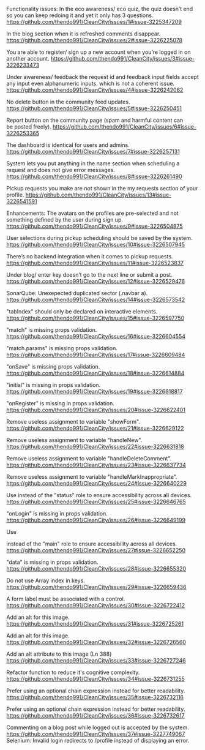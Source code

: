 Functionality issues:
In the eco awareness/ eco quiz, the quiz doesn’t end so you can keep redoing it and yet it only has 3 questions.
https://github.com/thendo991/CleanCity/issues/1#issue-3225347209

In the blog section when it is refreshed comments disappear.
https://github.com/thendo991/CleanCity/issues/2#issue-3226225078

You are able to register/ sign up a new account when you’re logged in on another account.
https://github.com/thendo991/CleanCity/issues/3#issue-3226233473

Under awareness/ feedback the request id and feedback input fields accept any input even alphanumeric inputs. which is not a coherent issue.
https://github.com/thendo991/CleanCity/issues/4#issue-3226242062

No delete button in the community feed updates.
https://github.com/thendo991/CleanCity/issues/5#issue-3226250451

Report button on the community page (spam and harmful content can be posted freely).
https://github.com/thendo991/CleanCity/issues/6#issue-3226253365

The dashboard is identical for users and admins.
https://github.com/thendo991/CleanCity/issues/7#issue-3226257131

System lets you put anything in the name section when scheduling a request and does not give error messages.
https://github.com/thendo991/CleanCity/issues/8#issue-3226261490

Pickup requests you make are not shown in the my requests section of your profile.
https://github.com/thendo991/CleanCity/issues/13#issue-3226541591

Enhancements:
The avatars on the profiles are pre-selected and not something defined by the user during sign up.
https://github.com/thendo991/CleanCity/issues/9#issue-3226504875

User selections during pickup scheduling should be saved by the system.
https://github.com/thendo991/CleanCity/issues/10#issue-3226507945

There’s no backend integration when it comes to pickup requests.
https://github.com/thendo991/CleanCity/issues/11#issue-3226523837 

Under blog/ enter key doesn’t go to the next line or submit a post.
https://github.com/thendo991/CleanCity/issues/12#issue-3226529476


SonarQube:
Unexepected duplicated sector (.navbar a).
https://github.com/thendo991/CleanCity/issues/14#issue-3226573542

"tabIndex" should only be declared on interactive elements.
https://github.com/thendo991/CleanCity/issues/15#issue-3226597750

"match" is missing props validation.
https://github.com/thendo991/CleanCity/issues/16#issue-3226604554

"match.params" is missing props validation.
https://github.com/thendo991/CleanCity/issues/17#issue-3226609484

"onSave" is missing props validation.
https://github.com/thendo991/CleanCity/issues/18#issue-3226614884

"initial" is missing in props validation.
https://github.com/thendo991/CleanCity/issues/19#issue-3226618817

"onRegister" is missing in props validation.
https://github.com/thendo991/CleanCity/issues/20#issue-3226622401

Remove useless assignment to variable "showForm".
https://github.com/thendo991/CleanCity/issues/21#issue-3226629122

Remove useless assignment to variable "handleNew".
https://github.com/thendo991/CleanCity/issues/22#issue-3226631818

Remove useless assignment to variable "handleDeleteComment".
https://github.com/thendo991/CleanCity/issues/23#issue-3226637734

Remove useless assignment to variable "handleMarkInappropriate".
https://github.com/thendo991/CleanCity/issues/24#issue-3226640229

Use <output> instead of the "status" role to ensure accessibility across all devices.
https://github.com/thendo991/CleanCity/issues/25#issue-3226646765

"onLogin" is missing in props validation.
https://github.com/thendo991/CleanCity/issues/26#issue-3226649199

Use <main> instead of the "main" role to ensure accessibility across all devices.
https://github.com/thendo991/CleanCity/issues/27#issue-3226652250

"data" is missing in props validation.
https://github.com/thendo991/CleanCity/issues/28#issue-3226655320

Do not use Array index in keys.
https://github.com/thendo991/CleanCity/issues/29#issue-3226659436

A form label must be associated with a control.
https://github.com/thendo991/CleanCity/issues/30#issue-3226722412

Add an alt for this image.
https://github.com/thendo991/CleanCity/issues/31#issue-3226725261

Add an alt for this image.
https://github.com/thendo991/CleanCity/issues/32#issue-3226726560

Add an alt attribute to this image (Ln 388)
https://github.com/thendo991/CleanCity/issues/33#issue-3226727246

Refactor function to reduce it's cognitive complexity.
https://github.com/thendo991/CleanCity/issues/34#issue-3226731255

Prefer using an optional chain expression instead for better readability.
https://github.com/thendo991/CleanCity/issues/35#issue-3226732116

Prefer using an optional chain expression instead for better readability.
https://github.com/thendo991/CleanCity/issues/36#issue-3226732617

Commenting on a blog post while logged out is accepted by the system.
https://github.com/thendo991/CleanCity/issues/37#issue-3227749067
Selenium:
Invalid login redirects to /profile instead of displaying an error.